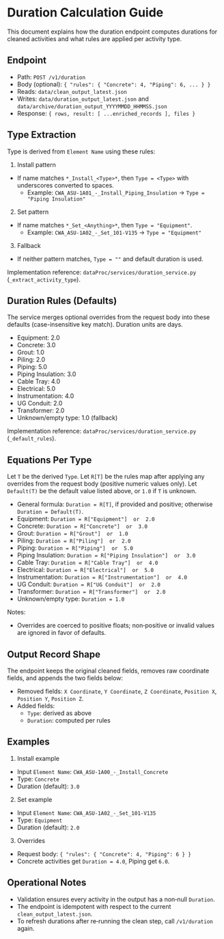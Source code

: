 # Duration Calculation Guide

This document explains how the duration endpoint computes durations for cleaned activities and what rules are applied per activity type.

## Endpoint

- Path: `POST /v1/duration`
- Body (optional): `{ "rules": { "Concrete": 4, "Piping": 6, ... } }`
- Reads: `data/clean_output_latest.json`
- Writes: `data/duration_output_latest.json` and `data/archive/duration_output_YYYYMMDD_HHMMSS.json`
- Response: `{ rows, result: [ ...enriched_records ], files }`

## Type Extraction

Type is derived from `Element Name` using these rules:

1) Install pattern
- If name matches `*_Install_<Type>*`, then `Type = <Type>` with underscores converted to spaces.
  - Example: `CWA_ASU-1A01_-_Install_Piping_Insulation` → `Type = "Piping Insulation"`

2) Set pattern
- If name matches `*_Set_<Anything>*`, then `Type = "Equipment"`.
  - Example: `CWA_ASU-1A02_-_Set_101-V135` → `Type = "Equipment"`

3) Fallback
- If neither pattern matches, `Type = ""` and default duration is used.

Implementation reference: `dataProc/services/duration_service.py` (`_extract_activity_type`).

## Duration Rules (Defaults)

The service merges optional overrides from the request body into these defaults (case-insensitive key match). Duration units are days.

- Equipment: 2.0
- Concrete: 3.0
- Grout: 1.0
- Piling: 2.0
- Piping: 5.0
- Piping Insulation: 3.0
- Cable Tray: 4.0
- Electrical: 5.0
- Instrumentation: 4.0
- UG Conduit: 2.0
- Transformer: 2.0
- Unknown/empty type: 1.0 (fallback)

Implementation reference: `dataProc/services/duration_service.py` (`_default_rules`).

## Equations Per Type

Let `T` be the derived `Type`. Let `R[T]` be the rules map after applying any overrides from the request body (positive numeric values only). Let `Default(T)` be the default value listed above, or `1.0` if `T` is unknown.

- General formula: `Duration = R[T]`, if provided and positive; otherwise `Duration = Default(T)`.
- Equipment: `Duration = R["Equipment"]  or  2.0`
- Concrete: `Duration = R["Concrete"]  or  3.0`
- Grout: `Duration = R["Grout"]  or  1.0`
- Piling: `Duration = R["Piling"]  or  2.0`
- Piping: `Duration = R["Piping"]  or  5.0`
- Piping Insulation: `Duration = R["Piping Insulation"]  or  3.0`
- Cable Tray: `Duration = R["Cable Tray"]  or  4.0`
- Electrical: `Duration = R["Electrical"]  or  5.0`
- Instrumentation: `Duration = R["Instrumentation"]  or  4.0`
- UG Conduit: `Duration = R["UG Conduit"]  or  2.0`
- Transformer: `Duration = R["Transformer"]  or  2.0`
- Unknown/empty type: `Duration = 1.0`

Notes:
- Overrides are coerced to positive floats; non‑positive or invalid values are ignored in favor of defaults.

## Output Record Shape

The endpoint keeps the original cleaned fields, removes raw coordinate fields, and appends the two fields below:

- Removed fields: `X Coordinate`, `Y Coordinate`, `Z Coordinate`, `Position X`, `Position Y`, `Position Z`.
- Added fields:
  - `Type`: derived as above
  - `Duration`: computed per rules

## Examples

1) Install example
- Input `Element Name`: `CWA_ASU-1A00_-_Install_Concrete`
- Type: `Concrete`
- Duration (default): `3.0`

2) Set example
- Input `Element Name`: `CWA_ASU-1A02_-_Set_101-V135`
- Type: `Equipment`
- Duration (default): `2.0`

3) Overrides
- Request body: `{ "rules": { "Concrete": 4, "Piping": 6 } }`
- Concrete activities get `Duration = 4.0`, Piping get `6.0`.

## Operational Notes

- Validation ensures every activity in the output has a non‑null `Duration`.
- The endpoint is idempotent with respect to the current `clean_output_latest.json`.
- To refresh durations after re‑running the clean step, call `/v1/duration` again.

